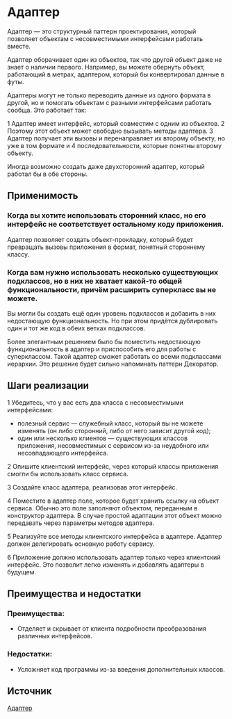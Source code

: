 # Адаптер

Адаптер — это структурный паттерн проектирования, который позволяет объектам с несовместимыми интерфейсами работать вместе.

Адаптер оборачивает один из объектов, так что другой объект даже не знает о наличии первого. Например, вы можете обернуть объект, работающий в метрах, адаптером, который бы конвертировал данные в футы.

Адаптеры могут не только переводить данные из одного формата в другой, но и помогать объектам с разными интерфейсами работать сообща. Это работает так:

1 Адаптер имеет интерфейс, который совместим с одним из объектов.
2 Поэтому этот объект может свободно вызывать методы адаптера.
3 Адаптер получает эти вызовы и перенаправляет их второму объекту, но уже в том формате и 4 последовательности, которые понятны второму объекту.

Иногда возможно создать даже двухсторонний адаптер, который работал бы в обе стороны.

## Применимость

###  Когда вы хотите использовать сторонний класс, но его интерфейс не соответствует остальному коду приложения.

Адаптер позволяет создать объект-прокладку, который будет превращать вызовы приложения в формат, понятный стороннему классу.

###  Когда вам нужно использовать несколько существующих подклассов, но в них не хватает какой-то общей функциональности, причём расширить суперкласс вы не можете.

Вы могли бы создать ещё один уровень подклассов и добавить в них недостающую функциональность. Но при этом придётся дублировать один и тот же код в обеих ветках подклассов.

Более элегантным решением было бы поместить недостающую функциональность в адаптер и приспособить его для работы с суперклассом. Такой адаптер сможет работать со всеми подклассами иерархии. Это решение будет сильно напоминать паттерн Декоратор.

## Шаги реализации

1 Убедитесь, что у вас есть два класса с несовместимыми интерфейсами:

- полезный сервис — служебный класс, который вы не можете изменять (он либо сторонний, либо от него зависит другой код);
- один или несколько клиентов — существующих классов приложения, несовместимых с сервисом из-за неудобного или несовпадающего интерфейса.

2 Опишите клиентский интерфейс, через который классы приложения смогли бы использовать класс сервиса.

3 Создайте класс адаптера, реализовав этот интерфейс.

4 Поместите в адаптер поле, которое будет хранить ссылку на объект сервиса. Обычно это поле заполняют объектом, переданным в конструктор адаптера. В случае простой адаптации этот объект можно передавать через параметры методов адаптера.

5 Реализуйте все методы клиентского интерфейса в адаптере. Адаптер должен делегировать основную работу сервису.

6 Приложение должно использовать адаптер только через клиентский интерфейс. Это позволит легко изменять и добавлять адаптеры в будущем.

##  Преимущества и недостатки

### Преимущества:
- Отделяет и скрывает от клиента подробности преобразования различных интерфейсов.
### Недостатки:
-  Усложняет код программы из-за введения дополнительных классов.
## Источник
[Адаптер](https://refactoring.guru/ru/design-patterns/adapter)